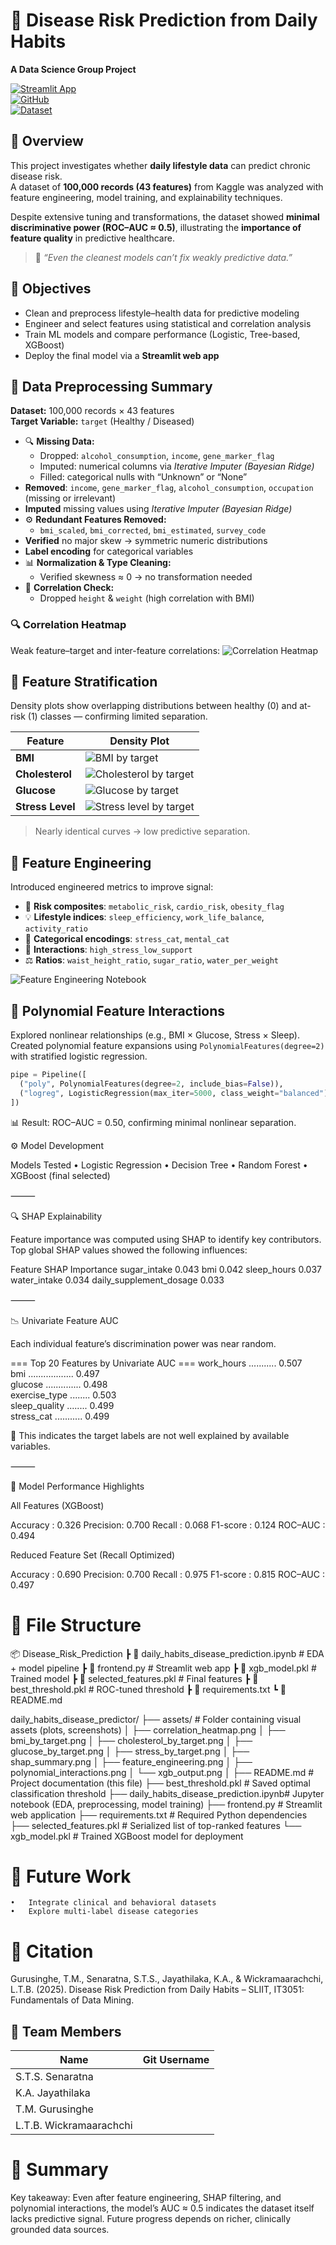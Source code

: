 # 🧠 Disease Risk Prediction from Daily Habits  
**A Data Science Group Project**

[![Streamlit App](https://img.shields.io/badge/🌐_Live_App-Link-blue?style=flat-square)](https://dailyhabitsdiseasepredictor-ifwfkpix8myuadevbeymnh.streamlit.app/)  
[![GitHub](https://img.shields.io/badge/📂_Repository-Link-green?style=flat-square)](https://github.com/Tiyani-source/daily_habits_disease_predictor.git)  
[![Dataset](https://img.shields.io/badge/📊_Kaggle_Dataset-Link-orange?style=flat-square)](https://www.kaggle.com/datasets/mahdimashayekhi/disease-risk-from-daily-habits)



## 📘 Overview
This project investigates whether **daily lifestyle data** can predict chronic disease risk.  
A dataset of **100,000 records (43 features)** from Kaggle was analyzed with feature engineering, model training, and explainability techniques.  

Despite extensive tuning and transformations, the dataset showed **minimal discriminative power (ROC–AUC ≈ 0.5)**, illustrating the **importance of feature quality** in predictive healthcare.

> 🧩 *“Even the cleanest models can’t fix weakly predictive data.”*



## 🎯 Objectives
- Clean and preprocess lifestyle–health data for predictive modeling  
- Engineer and select features using statistical and correlation analysis  
- Train ML models and compare performance (Logistic, Tree-based, XGBoost)  
- Deploy the final model via a **Streamlit web app**



## 🧹 Data Preprocessing Summary
**Dataset:** 100,000 records × 43 features  
**Target Variable:** `target` (Healthy / Diseased)

- 🔍 **Missing Data:**  
  - Dropped: `alcohol_consumption`, `income`, `gene_marker_flag`  
  - Imputed: numerical columns via *Iterative Imputer (Bayesian Ridge)*  
  - Filled: categorical nulls with “Unknown” or “None”
- **Removed**: `income`, `gene_marker_flag`, `alcohol_consumption`, `occupation` (missing or irrelevant)
- **Imputed** missing values using *Iterative Imputer (Bayesian Ridge)*  
- ⚙️ **Redundant Features Removed:**  
  - `bmi_scaled`, `bmi_corrected`, `bmi_estimated`, `survey_code`
- **Verified** no major skew → symmetric numeric distributions  
- **Label encoding** for categorical variables
- 📊 **Normalization & Type Cleaning:**  
  - Verified skewness ≈ 0 → no transformation needed  
- 🔁 **Correlation Check:**  
  - Dropped `height` & `weight` (high correlation with BMI)

### 🔍 Correlation Heatmap
Weak feature–target and inter-feature correlations:
![Correlation Heatmap](assets/correlation_heatmap.png)



## 🧩 Feature Stratification
Density plots show overlapping distributions between healthy (0) and at-risk (1) classes — confirming limited separation.

| Feature | Density Plot |
|----------|--------------|
| **BMI** | ![BMI by target](assets/bmi_by_target.png) |
| **Cholesterol** | ![Cholesterol by target](assets/cholesterol_by_target.png) |
| **Glucose** | ![Glucose by target](assets/glucose_by_target.png) |
| **Stress Level** | ![Stress level by target](assets/stress_by_target.png) |

> Nearly identical curves → low predictive separation.



## 🧮 Feature Engineering
Introduced engineered metrics to improve signal:

- 🧬 **Risk composites**: `metabolic_risk`, `cardio_risk`, `obesity_flag`  
- 💡 **Lifestyle indices**: `sleep_efficiency`, `work_life_balance`, `activity_ratio`  
- 💭 **Categorical encodings**: `stress_cat`, `mental_cat`  
- 🔗 **Interactions**: `high_stress_low_support`  
- ⚖️ **Ratios**: `waist_height_ratio`, `sugar_ratio`, `water_per_weight`

![Feature Engineering Notebook](assets/feature_engineering.png)



## 🧠 Polynomial Feature Interactions
Explored nonlinear relationships (e.g., BMI × Glucose, Stress × Sleep).  
Created polynomial feature expansions using `PolynomialFeatures(degree=2)` with stratified logistic regression.

```python
pipe = Pipeline([
  ("poly", PolynomialFeatures(degree=2, include_bias=False)),
  ("logreg", LogisticRegression(max_iter=5000, class_weight="balanced"))
])
```
📊 Result: ROC–AUC = 0.50, confirming minimal nonlinear separation.



⚙️ Model Development

Models Tested
	•	Logistic Regression
	•	Decision Tree
	•	Random Forest
	•	XGBoost (final selected)


⸻

🔍 SHAP Explainability

Feature importance was computed using SHAP to identify key contributors.
Top global SHAP values showed the following influences:

Feature	SHAP Importance
sugar_intake	0.043
bmi	0.042
sleep_hours	0.037
water_intake	0.034
daily_supplement_dosage	0.033


⸻

📉 Univariate Feature AUC

Each individual feature’s discrimination power was near random.

=== Top 20 Features by Univariate AUC ===
work_hours ........... 0.507  
bmi .................. 0.497  
glucose .............. 0.498  
exercise_type ........ 0.503  
sleep_quality ........ 0.499  
stress_cat ........... 0.499  

📎 This indicates the target labels are not well explained by available variables.

⸻

🧾 Model Performance Highlights

All Features (XGBoost)

Accuracy : 0.326
Precision: 0.700
Recall   : 0.068
F1-score : 0.124
ROC–AUC  : 0.494

Reduced Feature Set (Recall Optimized)

Accuracy : 0.690
Precision: 0.700
Recall   : 0.975
F1-score : 0.815
ROC–AUC  : 0.497




# 📂 File Structure

📦 Disease_Risk_Prediction
 ┣ 📜 daily_habits_disease_prediction.ipynb   # EDA + model pipeline
 ┣ 📜 frontend.py                             # Streamlit web app
 ┣ 📜 xgb_model.pkl                           # Trained model
 ┣ 📜 selected_features.pkl                   # Final features
 ┣ 📜 best_threshold.pkl                      # ROC-tuned threshold
 ┣ 📜 requirements.txt
 ┗ 📜 README.md


daily_habits_disease_predictor/
├── assets/                              # Folder containing visual assets (plots, screenshots)
│   ├── correlation_heatmap.png
│   ├── bmi_by_target.png
│   ├── cholesterol_by_target.png
│   ├── glucose_by_target.png
│   ├── stress_by_target.png
│   ├── shap_summary.png
│   ├── feature_engineering.png
│   ├── polynomial_interactions.png
│   └── xgb_output.png
│
├── README.md                            # Project documentation (this file)
├── best_threshold.pkl                   # Saved optimal classification threshold
├── daily_habits_disease_prediction.ipynb# Jupyter notebook (EDA, preprocessing, model training)
├── frontend.py                          # Streamlit web application
├── requirements.txt                     # Required Python dependencies
├── selected_features.pkl                # Serialized list of top-ranked features
└── xgb_model.pkl                        # Trained XGBoost model for deployment



# 🔮 Future Work

	•	Integrate clinical and behavioral datasets
	•	Explore multi-label disease categories



# 🧾 Citation

Gurusinghe, T.M., Senaratna, S.T.S., Jayathilaka, K.A., & Wickramaarachchi, L.T.B. (2025). Disease Risk Prediction from Daily Habits – SLIIT, IT3051: Fundamentals of Data Mining.



## 👥 Team Members
| Name | Git Username |
|-------|------------------|
| S.T.S. Senaratna |  |
| K.A. Jayathilaka |  |
| T.M. Gurusinghe |  |
| L.T.B. Wickramaarachchi | |



# 📘 Summary

Key takeaway:
Even after feature engineering, SHAP filtering, and polynomial interactions,
the model’s AUC ≈ 0.5 indicates the dataset itself lacks predictive signal.
Future progress depends on richer, clinically grounded data sources.
